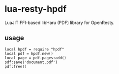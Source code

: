 lua-resty-hpdf
==============
LuaJIT FFI-based libHaru (PDF) library for OpenResty.

usage
--------------
    local hpdf = require "hpdf"
    local pdf = hpdf.new()
    local page = pdf.pages:add() 
    pdf:save('document.pdf')
    pdf:free()
